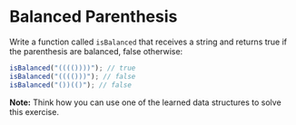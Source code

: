 # Balanced Parenthesis

Write a function called `isBalanced` that receives a string and returns true if the parenthesis are balanced, false otherwise:

```javascript
isBalanced("(((())))"); // true
isBalanced("(((()))"); // false
isBalanced("())(()"); // false
```

**Note:** Think how you can use one of the learned data structures to solve this exercise.

